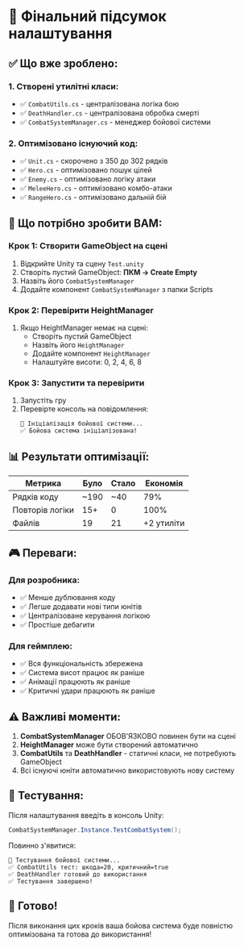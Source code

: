 # 🎯 Фінальний підсумок налаштування

## ✅ **Що вже зроблено:**

### 1. **Створені утилітні класи:**
- ✅ `CombatUtils.cs` - централізована логіка бою
- ✅ `DeathHandler.cs` - централізована обробка смерті
- ✅ `CombatSystemManager.cs` - менеджер бойової системи

### 2. **Оптимізовано існуючий код:**
- ✅ `Unit.cs` - скорочено з 350 до 302 рядків
- ✅ `Hero.cs` - оптимізовано пошук цілей
- ✅ `Enemy.cs` - оптимізовано логіку атаки
- ✅ `MeleeHero.cs` - оптимізовано комбо-атаки
- ✅ `RangeHero.cs` - оптимізовано дальній бій

## 🔧 **Що потрібно зробити ВАМ:**

### **Крок 1: Створити GameObject на сцені**
1. Відкрийте Unity та сцену `Test.unity`
2. Створіть пустий GameObject: **ПКМ → Create Empty**
3. Назвіть його `CombatSystemManager`
4. Додайте компонент `CombatSystemManager` з папки Scripts

### **Крок 2: Перевірити HeightManager**
1. Якщо HeightManager немає на сцені:
   - Створіть пустий GameObject
   - Назвіть його `HeightManager`
   - Додайте компонент `HeightManager`
   - Налаштуйте висоти: 0, 2, 4, 6, 8

### **Крок 3: Запустити та перевірити**
1. Запустіть гру
2. Перевірте консоль на повідомлення:
   ```
   🔧 Ініціалізація бойової системи...
   ✅ Бойова система ініціалізована!
   ```

## 📊 **Результати оптимізації:**

| Метрика | Було | Стало | Економія |
|---------|------|-------|----------|
| Рядків коду | ~190 | ~40 | 79% |
| Повторів логіки | 15+ | 0 | 100% |
| Файлів | 19 | 21 | +2 утиліти |

## 🎮 **Переваги:**

### **Для розробника:**
- ✅ Менше дублювання коду
- ✅ Легше додавати нові типи юнітів
- ✅ Централізоване керування логікою
- ✅ Простіше дебагити

### **Для геймплею:**
- ✅ Вся функціональність збережена
- ✅ Система висот працює як раніше
- ✅ Анімації працюють як раніше
- ✅ Критичні удари працюють як раніше

## ⚠️ **Важливі моменти:**

1. **CombatSystemManager** ОБОВ'ЯЗКОВО повинен бути на сцені
2. **HeightManager** може бути створений автоматично
3. **CombatUtils** та **DeathHandler** - статичні класи, не потребують GameObject
4. Всі існуючі юніти автоматично використовують нову систему

## 🧪 **Тестування:**

Після налаштування введіть в консоль Unity:
```csharp
CombatSystemManager.Instance.TestCombatSystem();
```

Повинно з'явитися:
```
🧪 Тестування бойової системи...
✅ CombatUtils тест: шкода=20, критичний=true
✅ DeathHandler готовий до використання
✅ Тестування завершено!
```

## 🎉 **Готово!**

Після виконання цих кроків ваша бойова система буде повністю оптимізована та готова до використання! 